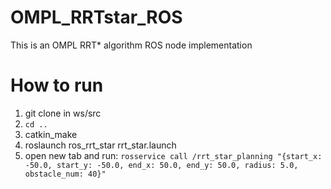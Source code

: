# OMPL_RRTstar_ROS
This is an OMPL RRT* algorithm ROS node implementation

# How to run
1. git clone in ws/src
2. `cd ..` 
3. catkin_make
4. roslaunch ros_rrt_star rrt_star.launch
5. open new tab and run:
`rosservice call /rrt_star_planning "{start_x: -50.0, start_y: -50.0, end_x: 50.0, end_y: 50.0, radius: 5.0, obstacle_num: 40}"`
